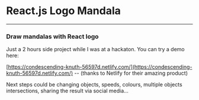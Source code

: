 # React.js Logo Mandala
---
### Draw mandalas with React logo
Just a 2 hours side project while I was at a hackaton. You can try a demo here:

[https://condescending-knuth-56597d.netlify.com/](https://condescending-knuth-56597d.netlify.com/) -- (thanks to Netlify for their amazing product)

Next steps could be changing objects, speeds, colours, multiple objects intersections, sharing the result via social media...